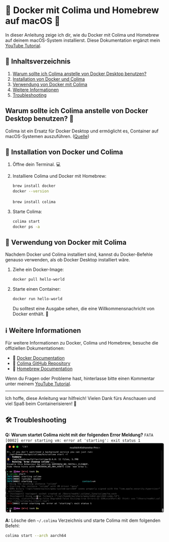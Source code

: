 # 🐳 Docker mit Colima und Homebrew auf macOS 🍎

In dieser Anleitung zeige ich dir, wie du Docker mit Colima und Homebrew auf deinem macOS-System installierst. Diese Dokumentation ergänzt mein [YouTube Tutorial](link-zu-deinem-video).

## 📜 Inhaltsverzeichnis

1. [Warum sollte ich Colima anstelle von Docker Desktop benutzen?](#warum-sollte-ich-colima-anstelle-von-docker-desktop-benutzen-🤔)
2. [Installation von Docker und Colima](#-installation-von-docker-und-colima)
3. [Verwendung von Docker mit Colima](#-verwendung-von-docker-mit-colima)
4. [Weitere Informationen](#ℹ️-weitere-informationen)
5. [Troubleshooting](#-troubleshooting)

## Warum sollte ich Colima anstelle von Docker Desktop benutzen? 🤔

Colima ist ein Ersatz für Docker Desktop und ermöglicht es, Container auf macOS-Systemen auszuführen. ([Quelle](https://apple.stackexchange.com/questions/373888/how-do-i-start-the-docker-daemon-on-macos))

## 🚀 Installation von Docker und Colima

1. Öffne dein Terminal. 💻
2. Installiere Colima und Docker mit Homebrew:

   ```bash
   brew install docker
   docker --version

   brew install colima
   ```

3. Starte Colima:

   ```bash
   colima start
   docker ps -a
   ```

## 🐋 Verwendung von Docker mit Colima

Nachdem Docker und Colima installiert sind, kannst du Docker-Befehle genauso verwenden, als ob Docker Desktop installiert wäre.

1. Ziehe ein Docker-Image:

   ```bash
   docker pull hello-world
   ```

2. Starte einen Container:

   ```bash
   docker run hello-world
   ```

   Du solltest eine Ausgabe sehen, die eine Willkommensnachricht von Docker enthält. 🎉

## ℹ️ Weitere Informationen

Für weitere Informationen zu Docker, Colima und Homebrew, besuche die offiziellen Dokumentationen:

- 📄 [Docker Documentation](https://docs.docker.com/)
- 🐙 [Colima GitHub Repository](https://github.com/abiosoft/colima)
- 🍺 [Homebrew Documentation](https://docs.brew.sh/)

Wenn du Fragen oder Probleme hast, hinterlasse bitte einen Kommentar unter meinem [YouTube Tutorial](link-zu-deinem-video).

---

Ich hoffe, diese Anleitung war hilfreich! Vielen Dank fürs Anschauen und viel Spaß beim Containerisieren! 🚀

## 🛠️ Troubleshooting

**Q: Warum startet Colima nicht mit der folgenden Error Meldung?**
`FATA [0002] error starting vm: error at 'starting': exit status 1`
![Startprobleme mit Colima](image.png)

**A:** Lösche den `~/.colima` Verzeichnis und starte Colima mit dem folgenden Befehl:

```bash
colima start --arch aarch64
```
